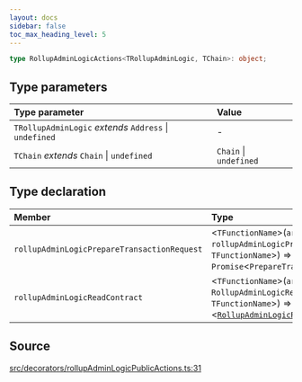 ```yaml
---
layout: docs
sidebar: false
toc_max_heading_level: 5
---
```


```ts
type RollupAdminLogicActions<TRollupAdminLogic, TChain>: object;
```

## Type parameters

| Type parameter | Value |
| :------ | :------ |
| `TRollupAdminLogic` *extends* `Address` \| `undefined` | - |
| `TChain` *extends* `Chain` \| `undefined` | `Chain` \| `undefined` |

## Type declaration

| Member | Type |
| :------ | :------ |
| `rollupAdminLogicPrepareTransactionRequest` | \<`TFunctionName`\>(`args`: `rollupAdminLogicPrepareTransactionRequestArgs`\<`TRollupAdminLogic`, `TFunctionName`\>) => `Promise`\<`PrepareTransactionRequestReturnType`\<`TChain`\> & `object`\> |
| `rollupAdminLogicReadContract` | \<`TFunctionName`\>(`args`: `RollupAdminLogicReadContractArgs`\<`TRollupAdminLogic`, `TFunctionName`\>) => `Promise` \<[`RollupAdminLogicReadContractReturnType`](../../../rollupAdminLogicReadContract/type-aliases/RollupAdminLogicReadContractReturnType.md)\<`TFunctionName`\>\> |

## Source

[src/decorators/rollupAdminLogicPublicActions.ts:31](https://github.com/OffchainLabs/arbitrum-orbit-sdk/blob/27c24d61cdc7e62a81af29bd04f39d5a3549ecb3/src/decorators/rollupAdminLogicPublicActions.ts#L31)
